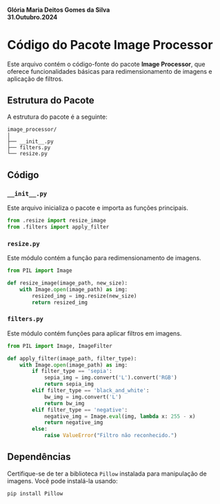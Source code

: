 #### Glória Maria Deitos Gomes da Silva <br> 31.Outubro.2024

# Código do Pacote Image Processor

Este arquivo contém o código-fonte do pacote **Image Processor**, que oferece funcionalidades básicas para redimensionamento de imagens e aplicação de filtros.

## Estrutura do Pacote

A estrutura do pacote é a seguinte:

```
image_processor/
│
├── __init__.py
├── filters.py
└── resize.py
```

## Código

### `__init__.py`

Este arquivo inicializa o pacote e importa as funções principais.

```python
from .resize import resize_image
from .filters import apply_filter
```

### `resize.py`

Este módulo contém a função para redimensionamento de imagens.

```python
from PIL import Image

def resize_image(image_path, new_size):
    with Image.open(image_path) as img:
        resized_img = img.resize(new_size)
        return resized_img
```

### `filters.py`

Este módulo contém funções para aplicar filtros em imagens.

```python
from PIL import Image, ImageFilter

def apply_filter(image_path, filter_type):
    with Image.open(image_path) as img:
        if filter_type == 'sepia':
            sepia_img = img.convert('L').convert('RGB')
            return sepia_img
        elif filter_type == 'black_and_white':
            bw_img = img.convert('L')
            return bw_img
        elif filter_type == 'negative':
            negative_img = Image.eval(img, lambda x: 255 - x)
            return negative_img
        else:
            raise ValueError("Filtro não reconhecido.")
```

## Dependências

Certifique-se de ter a biblioteca `Pillow` instalada para manipulação de imagens. Você pode instalá-la usando:

```bash
pip install Pillow
```
